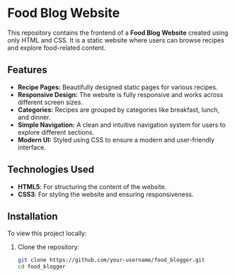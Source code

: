 # Food Blog Website

This repository contains the frontend of a **Food Blog Website** created using only HTML and CSS. It is a static website where users can browse recipes and explore food-related content.

## Features

- **Recipe Pages:** Beautifully designed static pages for various recipes.
- **Responsive Design:** The website is fully responsive and works across different screen sizes.
- **Categories:** Recipes are grouped by categories like breakfast, lunch, and dinner.
- **Simple Navigation:** A clean and intuitive navigation system for users to explore different sections.
- **Modern UI:** Styled using CSS to ensure a modern and user-friendly interface.

## Technologies Used

- **HTML5**: For structuring the content of the website.
- **CSS3**: For styling the website and ensuring responsiveness.

## Installation

To view this project locally:

1. Clone the repository:
   ```bash
   git clone https://github.com/your-username/food_blogger.git
   cd food_blogger
